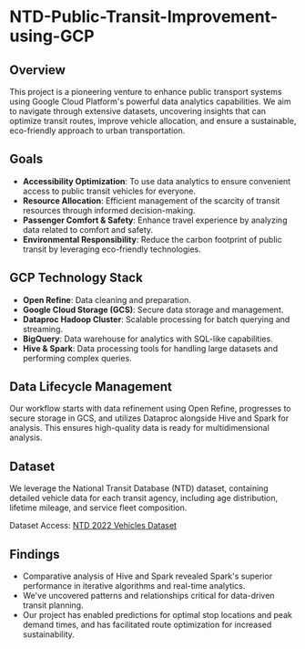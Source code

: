 # NTD-Public-Transit-Improvement-using-GCP

## Overview

This project is a pioneering venture to enhance public transport systems using Google Cloud Platform's powerful data analytics capabilities. We aim to navigate through extensive datasets, uncovering insights that can optimize transit routes, improve vehicle allocation, and ensure a sustainable, eco-friendly approach to urban transportation.

## Goals

- **Accessibility Optimization**: To use data analytics to ensure convenient access to public transit vehicles for everyone.
- **Resource Allocation**: Efficient management of the scarcity of transit resources through informed decision-making.
- **Passenger Comfort & Safety**: Enhance travel experience by analyzing data related to comfort and safety.
- **Environmental Responsibility**: Reduce the carbon footprint of public transit by leveraging eco-friendly technologies.

## GCP Technology Stack

- **Open Refine**: Data cleaning and preparation.
- **Google Cloud Storage (GCS)**: Secure data storage and management.
- **Dataproc Hadoop Cluster**: Scalable processing for batch querying and streaming.
- **BigQuery**: Data warehouse for analytics with SQL-like capabilities.
- **Hive & Spark**: Data processing tools for handling large datasets and performing complex queries.

## Data Lifecycle Management

Our workflow starts with data refinement using Open Refine, progresses to secure storage in GCS, and utilizes Dataproc alongside Hive and Spark for analysis. This ensures high-quality data is ready for multidimensional analysis.

## Dataset

We leverage the National Transit Database (NTD) dataset, containing detailed vehicle data for each transit agency, including age distribution, lifetime mileage, and service fleet composition.

Dataset Access: [NTD 2022 Vehicles Dataset](https://www.transit.dot.gov/ntd/data-product/2022-vehicles)

## Findings

- Comparative analysis of Hive and Spark revealed Spark's superior performance in iterative algorithms and real-time analytics.
- We've uncovered patterns and relationships critical for data-driven transit planning.
- Our project has enabled predictions for optimal stop locations and peak demand times, and has facilitated route optimization for increased sustainability.

